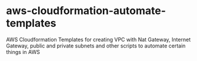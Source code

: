 # aws-cloudformation-automate-templates
AWS Cloudformation Templates for creating VPC with Nat Gateway, Internet Gateway, public and private subnets and other scripts to automate certain things in AWS
